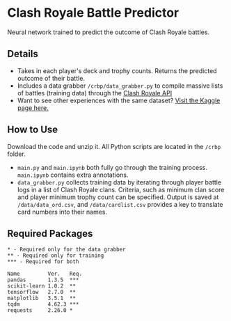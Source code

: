 # Clash Royale Battle Predictor
Neural network trained to predict the outcome of Clash Royale battles.

## Details
- Takes in each player's deck and trophy counts. Returns the predicted outcome of their battle.
- Includes a data grabber `/crbp/data_grabber.py` to compile massive lists of battles (training data) through the [Clash Royale API](https://developer.clashroyale.com)
- Want to see other experiences with the same dataset? [Visit the Kaggle page here.](https://www.kaggle.com/nonrice/clash-royale-battles-upper-ladder-december-2021)

## How to Use
Download the code and unzip it. All Python scripts are located in the `/crbp` folder.
- `main.py` and `main.ipynb` both fully go through the training process. `main.ipynb` contains extra annotations.
- `data_grabber.py` collects training data by iterating through player battle logs in a list of Clash Royale clans. Criteria, such as minimum clan score and player minimum trophy count can be specified. Output is saved at `/data/data_ord.csv`, and `/data/cardlist.csv` provides a key to translate card numbers into their names.

## Required Packages
```
* - Required only for the data grabber
** - Required only for training
*** - Required for both

Name         Ver.   Req.
pandas       1.3.5  ***
scikit-learn 1.0.2  **
tensorflow   2.7.0  **
matplotlib   3.5.1  **
tqdm         4.62.3 ***
requests     2.26.0 *
```
